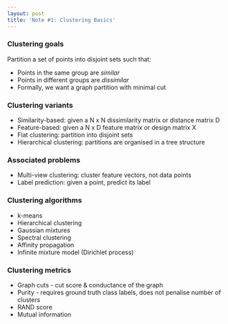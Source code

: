 ```yaml
---
layout: post
title: 'Note #1: Clustering Basics'
---
```

### Clustering goals
Partition a set of points into disjoint sets such that:
* Points in the same group are _similar_
* Points in different groups are _dissimilar_
* Formally, we want a graph partition with minimal cut

### Clustering variants
* Similarity-based: given a N x N dissimilarity matrix or distance matrix D
* Feature-based: given a N x D feature matrix or design matrix X
* Flat clustering: partition into disjoint sets
* Hierarchical clustering: partitions are organised in a tree structure

### Associated problems
* Multi-view clustering: cluster feature vectors, not data points
* Label prediction: given a point, predict its label

### Clustering algorithms
* k-means
* Hierarchical clustering
* Gaussian mixtures
* Spectral clustering
* Affinity propagation
* Infinite mixture model (Dirichlet process)

### Clustering metrics
* Graph cuts - cut score & conductance of the graph
* Purity - requires ground truth class labels, does not penalise number of clusters
* RAND score
* Mutual information

